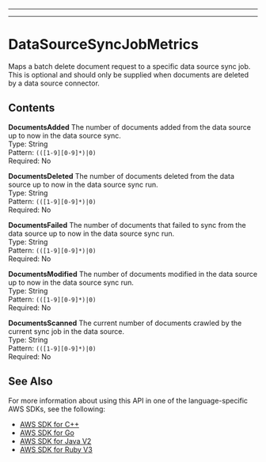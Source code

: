 --------

--------

# DataSourceSyncJobMetrics<a name="API_DataSourceSyncJobMetrics"></a>

Maps a batch delete document request to a specific data source sync job\. This is optional and should only be supplied when documents are deleted by a data source connector\.

## Contents<a name="API_DataSourceSyncJobMetrics_Contents"></a>

 **DocumentsAdded**   <a name="Kendra-Type-DataSourceSyncJobMetrics-DocumentsAdded"></a>
The number of documents added from the data source up to now in the data source sync\.  
Type: String  
Pattern: `(([1-9][0-9]*)|0)`   
Required: No

 **DocumentsDeleted**   <a name="Kendra-Type-DataSourceSyncJobMetrics-DocumentsDeleted"></a>
The number of documents deleted from the data source up to now in the data source sync run\.  
Type: String  
Pattern: `(([1-9][0-9]*)|0)`   
Required: No

 **DocumentsFailed**   <a name="Kendra-Type-DataSourceSyncJobMetrics-DocumentsFailed"></a>
The number of documents that failed to sync from the data source up to now in the data source sync run\.  
Type: String  
Pattern: `(([1-9][0-9]*)|0)`   
Required: No

 **DocumentsModified**   <a name="Kendra-Type-DataSourceSyncJobMetrics-DocumentsModified"></a>
The number of documents modified in the data source up to now in the data source sync run\.  
Type: String  
Pattern: `(([1-9][0-9]*)|0)`   
Required: No

 **DocumentsScanned**   <a name="Kendra-Type-DataSourceSyncJobMetrics-DocumentsScanned"></a>
The current number of documents crawled by the current sync job in the data source\.  
Type: String  
Pattern: `(([1-9][0-9]*)|0)`   
Required: No

## See Also<a name="API_DataSourceSyncJobMetrics_SeeAlso"></a>

For more information about using this API in one of the language\-specific AWS SDKs, see the following:
+  [AWS SDK for C\+\+](https://docs.aws.amazon.com/goto/SdkForCpp/kendra-2019-02-03/DataSourceSyncJobMetrics) 
+  [AWS SDK for Go](https://docs.aws.amazon.com/goto/SdkForGoV1/kendra-2019-02-03/DataSourceSyncJobMetrics) 
+  [AWS SDK for Java V2](https://docs.aws.amazon.com/goto/SdkForJavaV2/kendra-2019-02-03/DataSourceSyncJobMetrics) 
+  [AWS SDK for Ruby V3](https://docs.aws.amazon.com/goto/SdkForRubyV3/kendra-2019-02-03/DataSourceSyncJobMetrics) 